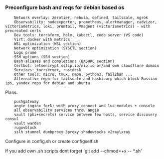 ### Preconfigure bash and reqs for debian based os

        Network overlay: zerotier, nebula, defined, tailscale, ngrok
        Observability: nodeexporter, prometheus, alertmanager, cadvizor, victoriametrics, loki, promtail, Vmagent (victoriametrics) - with precreated certs
        Dev tools: terraform, helm, kubectl, code server (VS code)
        Virt: docker with metrics
        WSL optimization (WSL section)
        Network optimization (SYSCTL section)
        Logs prune
        SSH options (SSH section)
        Bash aliases and completions (BASHRC section)
        Certbot: letsencrypt sslip.io/nip.io or/and own cloudflare domain
        Services: torrserver, rustdesk
        Other tools: micro, tmux, nmon, python3, fail2ban ...
        Alternative repo for tailscale and hashicorp which block Russian ips, yandex repo for debian and ubuntu
Plans:

        pushgateway
        angie (nginx fork) with proxy_connect and lua modules + console
        all observability services throu angie
        vault (pki+secrets) service between few hosts, service discovery consul
        vault warden
        rugovblock
        sslh stunnel dumbproxy 3proxy shadowsocks v2ray\xray

Configure in config.sh or create configself.sh

If you add own .sh scripts dont forget 'git add --chmod=+x -- *.sh'

